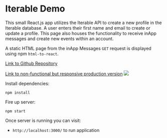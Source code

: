 # Iterable Demo  

This small React.js app utilizes the Iterable API to create a new profile in the Iterable database. A user enters their first name and email to create or update a profile. This page also houses the functionality to receive inApp messages and create new events within an account.

A static HTML page from the inApp Messages ```GET``` request is displayed using npm ```html-to-react```.

[Link to Github Repository](https://github.com/chelletuerk/iterable-demo)

[Link to non-functional but responsive production version](https://iterable-demo-chelletuerk.vercel.app/)
![](./src/components/assets/images/readme-image.png)

Install dependencies:

```npm install```

Fire up server:

```npm start```

Once server is running you can visit:

* `http://localhost:3000/` to run application
